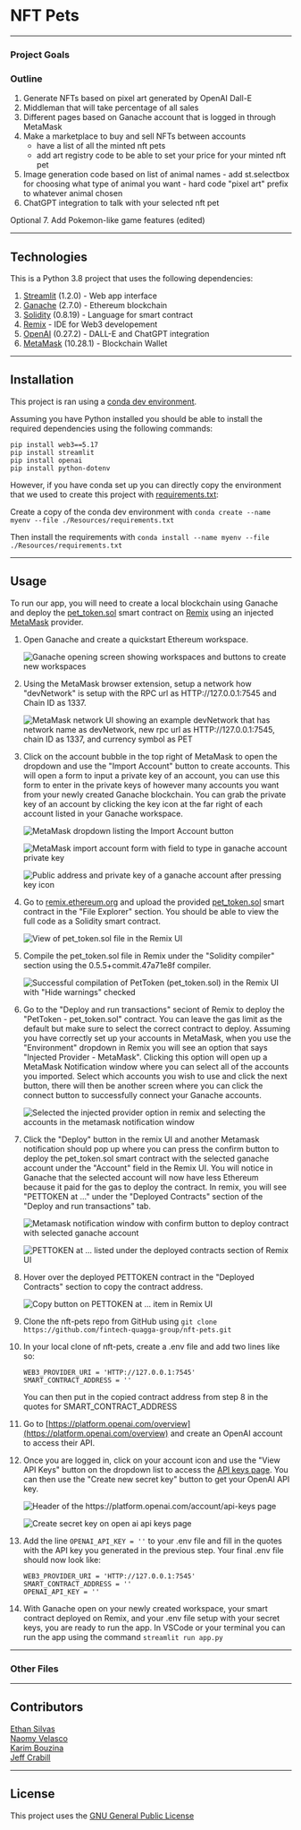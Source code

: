 # NFT Pets

---

### Project Goals 


### Outline
1. Generate NFTs based on pixel art generated by OpenAI Dall-E
2. Middleman that will take percentage of all sales
3. Different pages based on Ganache account that is logged in through MetaMask
4. Make a marketplace to buy and sell NFTs between accounts
	- have a list of all the minted nft pets
	- add art registry code to be able to set your price for your minted nft pet
5. Image generation code based on list of animal names
        - add st.selectbox for choosing what type of animal you want
        - hard code "pixel art" prefix to whatever animal chosen
6. ChatGPT integration to talk with your selected nft pet

Optional
7. Add Pokemon-like game features (edited) 

---

## Technologies

This is a Python 3.8 project that uses the following dependencies:

1. [Streamlit](https://streamlit.io/) (1.2.0) - Web app interface
2. [Ganache](https://trufflesuite.com/ganache/) (2.7.0) - Ethereum blockchain
3. [Solidity](https://soliditylang.org/) (0.8.19) - Language for smart contract
4. [Remix](https://remix-project.org/) - IDE for Web3 developement
5. [OpenAI](https://platform.openai.com/docs/api-reference) (0.27.2) - DALL-E and ChatGPT integration
6. [MetaMask](https://MetaMask.io/) (10.28.1) - Blockchain Wallet

---

## Installation

This project is ran using a [conda dev environment](https://www.anaconda.com/products/distribution). 

Assuming you have Python installed you should be able to install the required dependencies using the following commands: 

```
pip install web3==5.17
pip install streamlit
pip install openai
pip install python-dotenv
```

However, if you have conda set up you can directly copy the environment that we used to create this project with [requirements.txt](./Resources/requirements.txt):

Create a copy of the conda dev environment with `conda create --name myenv --file ./Resources/requirements.txt`

Then install the requirements with `conda install --name myenv --file ./Resources/requirements.txt`

---

## Usage
To run our app, you will need to create a local blockchain using Ganache and deploy the [pet_token.sol](./Smart_Contracts/pet_token.sol) smart contract on [Remix](https://remix.ethereum.org/) using an injected [MetaMask](https://metamask.io/) provider.

1. Open Ganache and create a quickstart Ethereum workspace. 

    ![Ganache opening screen showing workspaces and buttons to create new workspaces](./Resources/Images/ganache_workspaces.png)

2. Using the MetaMask browser extension, setup a network how "devNetwork" is setup with the RPC url as HTTP://127.0.0.1:7545 and Chain ID as 1337. 

    ![MetaMask network UI showing an example devNetwork that has network name as devNetwork, new rpc url as HTTP://127.0.0.1:7545, chain ID as 1337, and currency symbol as PET](./Resources/Images/metamask_network.png)

3. Click on the account bubble in the top right of MetaMask to open the dropdown and use the "Import Account" button to create accounts. This will open a form to input a private key of an account, you can use this form to enter in the private keys of however many accounts you want from your newly created Ganache blockchain. You can grab the private key of an account by clicking the key icon at the far right of each account listed in your Ganache workspace. 

    ![MetaMask dropdown listing the Import Account button](./Resources/Images/metamask_accounts.png)

    ![MetaMask import account form with field to type in ganache account private key](./Resources/Images/metamask_import_account.png)

    ![Public address and private key of a ganache account after pressing key icon](./Resources/Images/ganache_private_key.png)

4. Go to [remix.ethereum.org](https://remix.ethereum.org/) and upload the provided [pet_token.sol](./Smart_Contracts/pet_token.sol) smart contract in the "File Explorer" section. You should be able to view the full code as a Solidity smart contract.

    ![View of pet_token.sol file in the Remix UI](./Resources/Images/pet_token.png)

5. Compile the pet_token.sol file in Remix under the "Solidity compiler" section using the 0.5.5+commit.47a71e8f compiler. 

    ![Successful compilation of PetToken (pet_token.sol) in the Remix UI with "Hide warnings" checked](./Resources/Images/compile_pet_token.png)

6. Go to the "Deploy and run transactions" seciont of Remix to deploy the "PetToken - pet_token.sol" contract. You can leave the gas limit as the default but make sure to select the correct contract to deploy. Assuming you have correctly set up your accounts in MetaMask, when you use the "Environment" dropdown in Remix you will see an option that says "Injected Provider - MetaMask". Clicking this option will open up a MetaMask Notification window where you can select all of the accounts you imported. Select which accounts you wish to use and click the next button, there will then be another screen where you can click the connect button to successfully connect your Ganache accounts. 

    ![Selected the injected provider option in remix and selecting the accounts in the metamask notification window](./Resources/Images/deploy_accounts.png)

7. Click the "Deploy" button in the remix UI and another Metamask notification should pop up where you can press the confirm button to deploy the pet_token.sol smart contract with the selected ganache account under the "Account" field in the Remix UI. You will notice in Ganache that the selected account will now have less Ethereum because it paid for the gas to deploy the contract. In remix, you will see "PETTOKEN at ..." under the "Deployed Contracts" section of the "Deploy and run transactions" tab. 

    ![Metamask notification window with confirm button to deploy contract with selected ganache account](./Resources/Images/deploy_metamask.png)

    ![PETTOKEN at ... listed under the deployed contracts section of Remix UI](./Resources/Images/deployed_contracts.png)

8. Hover over the deployed PETTOKEN contract in the "Deployed Contracts" section to copy the contract address. 

    ![Copy button on PETTOKEN at ... item in Remix UI](./Resources/Images/copy_contract_address.png)

9. Clone the nft-pets repo from GitHub using `git clone https://github.com/fintech-quagga-group/nft-pets.git`

10. In your local clone of nft-pets, create a .env file and add two lines like so:

    ```
    WEB3_PROVIDER_URI = 'HTTP://127.0.0.1:7545'
    SMART_CONTRACT_ADDRESS = ''
    ```

    You can then put in the copied contract address from step 8 in the quotes for SMART_CONTRACT_ADDRESS

11. Go to [https://platform.openai.com/overview](https://platform.openai.com/overview) and create an OpenAI account to access their API. 

12. Once you are logged in, click on your account icon and use the "View API Keys" button on the dropdown list to access the [API keys page](https://platform.openai.com/account/api-keys). You can then use the "Create new secret key" button to get your OpenAI API key.

    ![Header of the https://platform.openai.com/account/api-keys page](./Resources/Images/openai_api_keys.png)

    ![Create secret key on open ai api keys page](./Resources/Images/create_secret_key.png)

13. Add the line `OPENAI_API_KEY = ''` to your .env file and fill in the quotes with the API key you generated in the previous step. Your final .env file should now look like: 

    ```
    WEB3_PROVIDER_URI = 'HTTP://127.0.0.1:7545'
    SMART_CONTRACT_ADDRESS = ''
    OPENAI_API_KEY = ''
    ```

14. With Ganache open on your newly created workspace, your smart contract deployed on Remix, and your .env file setup with your secret keys, you are ready to run the app. In VSCode or your terminal you can run the app using the command `streamlit run app.py`

---

### Other Files 


---

## Contributors

[Ethan Silvas](https://github.com/ethansilvas) <br>
[Naomy Velasco](https://github.com/naomynaomy) <br>
[Karim Bouzina](https://github.com/karim985) <br>
[Jeff Crabill](https://github.com/jeffreycrabill) <br>

---

## License

This project uses the [GNU General Public License](https://choosealicense.com/licenses/gpl-3.0/)
